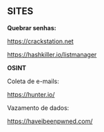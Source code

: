 ## SITES 


**Quebrar senhas:**

https://crackstation.net

https://hashkiller.io/listmanager

**OSINT**

Coleta de e-mails:

https://hunter.io/

Vazamento de dados:

https://haveibeenpwned.com/
